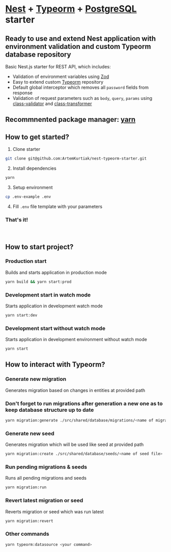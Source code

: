# <a href="https://github.com/nestjs/nest" target="blank">Nest</a> + <a href="https://github.com/typeorm/typeorm" target="blank">Typeorm</a> + <a href="https://www.postgresql.org" target="blank">PostgreSQL</a> starter

## Ready to use and extend Nest application with environment validation and custom Typeorm database repository

Basic Nest.js starter for REST API, which includes:

- Validation of environment variables using <a href="https://zod.dev" >Zod</a>
- Easy to extend custom <a href="https://github.com/typeorm/typeorm" target="blank">Typeorm</a> repository
- Default global interceptor which removes all <code>password</code> fields from response
- Validation of request parameters such as <code>body</code>, <code>query</code>, <code>params</code> using <a href="https://github.com/typestack/class-validator" target="blank">class-validator</a> and <a href="https://github.com/typestack/class-transformer" target="blank">class-transformer</a>

## Recommnented package manager: <a href="https://yarnpkg.com" target="blank">yarn</a>

## How to get started?

1. Clone starter

```bash
git clone git@github.com:ArtemKurtiak/nest-typeorm-starter.git
```

2. Install dependencies

```bash
yarn
```

3. Setup environment

```bash
cp .env-example .env
```

4. Fill <code>.env</code> file template with your parameters

### That's it!

<br />

## How to start project?

### Production start

Builds and starts application in production mode

```bash
yarn build && yarn start:prod
```

### Development start in watch mode

Starts application in development watch mode

```bash
yarn start:dev
```

### Development start without watch mode

Starts application in development environment without watch mode

```bash
yarn start
```

## How to interact with Typeorm?

### Generate new migration

Generates migration based on changes in entities at provided path

### Don't forget to run migrations after generation a new one as to keep database structure up to date

```bash
yarn migration:generate ./src/shared/database/migrations/<name of migration file>
```

### Generate new seed

Generates migration which will be used like seed at provided path

```bash
yarn migration:create ./src/shared/database/seeds/<name of seed file>
```

### Run pending migrations & seeds

Runs all pending migrations and seeds

```bash
yarn migration:run
```

### Revert latest migration or seed

Reverts migration or seed which was run latest

```bash
yarn migration:revert
```

### Other commands

```bash
yarn typeorm:datasource <your command>
```
